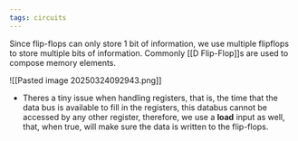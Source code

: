 ```yaml
---
tags: circuits
---
```

Since flip-flops can only store 1 bit of information, we use multiple flipflops to store multiple bits of information. Commonly [[D Flip-Flop]]s are used to compose memory elements.

![[Pasted image 20250324092943.png]]

- Theres a tiny issue when handling registers, that is, the time that the data bus is available to fill in the registers, this databus cannot be accessed by any other register, therefore, we use a **load** input as well, that, when true, will make sure the data is written to the flip-flops.